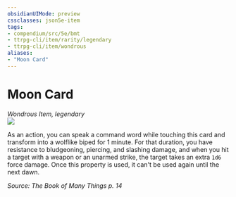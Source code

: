 ```yaml
---
obsidianUIMode: preview
cssclasses: json5e-item
tags:
- compendium/src/5e/bmt
- ttrpg-cli/item/rarity/legendary
- ttrpg-cli/item/wondrous
aliases: 
- "Moon Card"
---
```

# Moon Card
*Wondrous Item, legendary*  
![](/3-Mechanics/CLI/decks/img/deck-of-many-things-11-moon.webp#right)  


As an action, you can speak a command word while touching this card and transform into a wolflike biped for 1 minute. For that duration, you have resistance to bludgeoning, piercing, and slashing damage, and when you hit a target with a weapon or an unarmed strike, the target takes an extra `1d6` force damage. Once this property is used, it can't be used again until the next dawn.

*Source: The Book of Many Things p. 14*